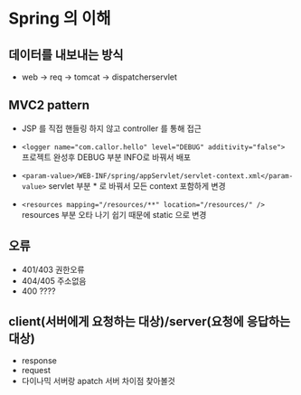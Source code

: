 # Spring 의 이해

## 데이터를 내보내는 방식
* web -> req -> tomcat -> dispatcherservlet

## MVC2 pattern
* JSP 를 직접 핸들링 하지 않고 controller 를 통해 접근

* ```<logger name="com.callor.hello" level="DEBUG" additivity="false">``` 프로젝트 완성후 DEBUG 부분 INFO로 바꿔서 배포
* ```<param-value>/WEB-INF/spring/appServlet/servlet-context.xml</param-value>``` servlet 부분 * 로 바꿔서 모든 context 포함하게 변경
* ```<resources mapping="/resources/**" location="/resources/" />``` resources 부분 오타 나기 쉽기 때문에 static 으로 변경

## 오류
* 401/403 권한오류
* 404/405 주소없음
* 400 ????

## client(서버에게 요청하는 대상)/server(요청에 응답하는 대상)
* response
* request
* 다이나믹 서버랑 apatch 서버 차이점 찾아볼것